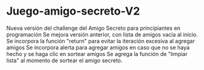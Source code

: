 # Juego-amigo-secreto-V2
Nueva versión del challenge del Amigo Secreto para principiantes en programación
Se mejora versión anterior, con lista de amigos vacía al inicio.
Se incorpora la función "return" para evitar la iteración excesiva al agregar amigos
Se incorpora alerta para agregar amigos en caso que no se haya hecho y se haga clic en sortear amigos
Se agrega la función de "limpiar lista" al momento de sortear el amigo secreto.
